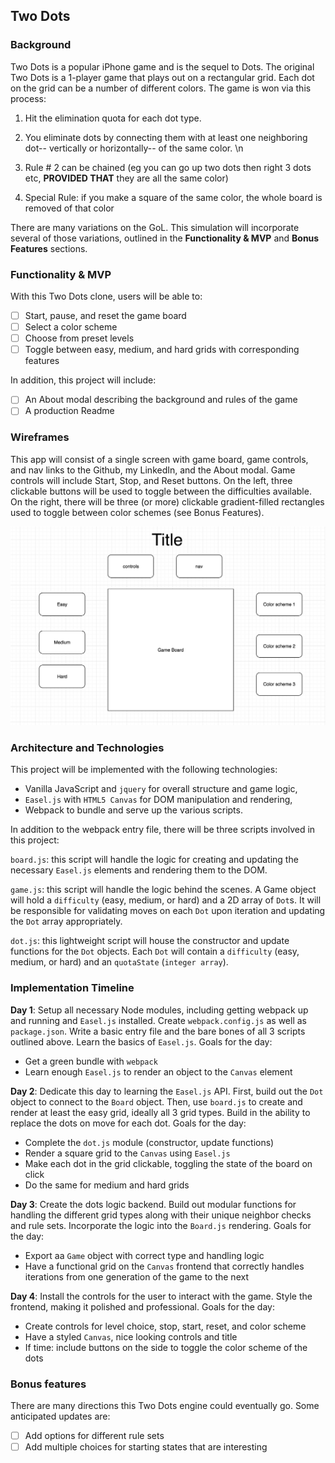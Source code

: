 ## Two Dots

### Background

Two Dots is a popular iPhone game and is the sequel to Dots.  The original Two Dots is a 1-player game that plays out on a rectangular grid.  Each dot on the grid can be a number of different colors.  The game is won via this process:

1) Hit the elimination quota for each dot type.

2) You eliminate dots by connecting them with at least one neighboring dot-- vertically or horizontally-- of the same color. \n

3) Rule # 2 can be chained (eg you can go up two dots then right 3 dots etc, **PROVIDED THAT** they are all the same color)

4) Special Rule: if you make a square of the same color, the whole board is removed of that color

There are many variations on the GoL.  This simulation will incorporate several of those variations, outlined in the **Functionality & MVP** and **Bonus Features** sections.

### Functionality & MVP

With this Two Dots clone, users will be able to:

- [ ] Start, pause, and reset the game board
- [ ] Select a color scheme
- [ ] Choose from preset levels
- [ ] Toggle between easy, medium, and hard grids with corresponding features

In addition, this project will include:

- [ ] An About modal describing the background and rules of the game
- [ ] A production Readme

### Wireframes

This app will consist of a single screen with game board, game controls, and nav links to the Github, my LinkedIn,
and the About modal.  Game controls will include Start, Stop, and Reset buttons.  On the left, three clickable buttons will be used to toggle between the difficulties available.  On the right, there will be three (or more) clickable gradient-filled rectangles used to toggle between color schemes (see Bonus Features).

![wireframes](wireframes/splash.png)

### Architecture and Technologies

This project will be implemented with the following technologies:

- Vanilla JavaScript and `jquery` for overall structure and game logic,
- `Easel.js` with `HTML5 Canvas` for DOM manipulation and rendering,
- Webpack to bundle and serve up the various scripts.

In addition to the webpack entry file, there will be three scripts involved in this project:

`board.js`: this script will handle the logic for creating and updating the necessary `Easel.js` elements and rendering them to the DOM.

`game.js`: this script will handle the logic behind the scenes.  A Game object will hold a `difficulty` (easy, medium, or hard) and a 2D array of `Dot`s.  It will be responsible for validating moves on each `Dot` upon iteration and updating the `Dot` array appropriately.

`dot.js`: this lightweight script will house the constructor and update functions for the `Dot` objects.  Each `Dot` will contain a `difficulty` (easy, medium, or hard) and an `quotaState` (`integer array`).

### Implementation Timeline

**Day 1**: Setup all necessary Node modules, including getting webpack up and running and `Easel.js` installed.  Create `webpack.config.js` as well as `package.json`.  Write a basic entry file and the bare bones of all 3 scripts outlined above.  Learn the basics of `Easel.js`.  Goals for the day:

- Get a green bundle with `webpack`
- Learn enough `Easel.js` to render an object to the `Canvas` element

**Day 2**: Dedicate this day to learning the `Easel.js` API.  First, build out the `Dot` object to connect to the `Board` object.  Then, use `board.js` to create and render at least the easy grid, ideally all 3 grid types.  Build in the ability to replace the dots on move for each dot.  Goals for the day:

- Complete the `dot.js` module (constructor, update functions)
- Render a square grid to the `Canvas` using `Easel.js`
- Make each dot in the grid clickable, toggling the state of the board on click
- Do the same for medium and hard grids

**Day 3**: Create the dots logic backend.  Build out modular functions for handling the different grid types along with their unique neighbor checks and rule sets.  Incorporate the logic into the `Board.js` rendering.  Goals for the day:

- Export aa `Game` object with correct type and handling logic
- Have a functional grid on the `Canvas` frontend that correctly handles iterations from one generation of the game to the next


**Day 4**: Install the controls for the user to interact with the game.  Style the frontend, making it polished and professional.  Goals for the day:

- Create controls for level choice, stop, start, reset, and color scheme
- Have a styled `Canvas`, nice looking controls and title
- If time: include buttons on the side to toggle the color scheme of the dots


### Bonus features

There are many directions this Two Dots engine could eventually go.  Some anticipated updates are:

- [ ] Add options for different rule sets
- [ ] Add multiple choices for starting states that are interesting
